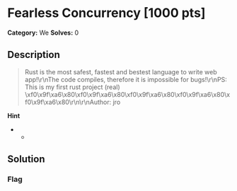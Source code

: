 # Fearless Concurrency [1000 pts]

**Category:** We
**Solves:** 0

## Description
>Rust is the most safest, fastest and bestest language to write web app!\r\nThe code compiles, therefore it is impossible for bugs!\r\nPS: This is my first rust project (real) \xf0\x9f\xa6\x80\xf0\x9f\xa6\x80\xf0\x9f\xa6\x80\xf0\x9f\xa6\x80\xf0\x9f\xa6\x80\r\n\r\nAuthor: jro

**Hint**
* -

## Solution

### Flag


